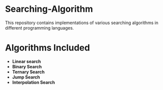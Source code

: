# Searching-Algorithm 

This repository contains implementations of various searching algorithms in different programming languages.

# Algorithms Included

- **Linear search**
- **Binary Search**
- **Ternary Search**
- **Jump Search**
- **Interpolation Search**


